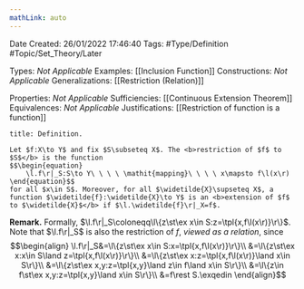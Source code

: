 ```yaml
---
mathLink: auto
---
```


<div class="topSpace"></div>

Date Created: 26/01/2022 17:46:40
Tags: #Type/Definition #Topic/Set_Theory/Later

Types: <i>Not Applicable</i>
Examples: [[Inclusion Function]]
Constructions: <i>Not Applicable</i>
Generalizations: [[Restriction (Relation)]]

Properties: <i>Not Applicable</i>
Sufficiencies: [[Continuous Extension Theorem]]
Equivalences: <i>Not Applicable</i>
Justifications: [[Restriction of function is a function]]

``` ad-Definition
title: Definition.

Let $f:X\to Y$ and fix $S\subseteq X$. The <b>restriction of $f$ to $S$</b> is the function
$$\begin{equation}
    \l.f\r|_S:S\to Y\ \ \ \ \mathit{mapping}\ \ \ \ x\mapsto f\l(x\r)
\end{equation}$$
for all $x\in S$. Moreover, for all $\widetilde{X}\supseteq X$, a function $\widetilde{f}:\widetilde{X}\to Y$ is an <b>extension of $f$ to $\widetilde{X}$</b> if $\l.\widetilde{f}\r|_X=f$.

```

<b>Remark.</b> Formally, $\l.f\r|_S\coloneqq\l\{z\st\ex x\in S:z=\tpl{x,f\l(x\r)}\r\}$. Note that $\l.f\r|_S$ is also the restriction of $f$, _viewed as a relation_, since
$$\begin{align}
    \l.f\r|_S&=\l\{z\st\ex x\in S:x=\tpl{x,f\l(x\r)}\r\}\\
    &=\l\{z\st\ex x:x\in S\land z=\tpl{x,f\l(x\r)}\r\}\\
    &=\l\{z\st\ex x:z=\tpl{x,f\l(x\r)}\land x\in S\r\}\\
    &=\l\{z\st\ex x,y:z=\tpl{x,y}\land z\in f\land x\in S\r\}\\
    &=\l\{z\in f\st\ex x,y:z=\tpl{x,y}\land x\in S\r\}\\
    &=f\rest S.\exqedin
\end{align}$$
